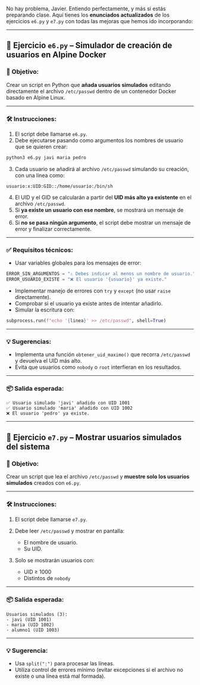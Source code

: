 No hay problema, Javier. Entiendo perfectamente, y más si estás preparando clase. Aquí tienes los **enunciados actualizados** de los ejercicios `e6.py` y `e7.py` con todas las mejoras que hemos ido incorporando:

---

## 📘 Ejercicio `e6.py` – Simulador de creación de usuarios en Alpine Docker

### 🎯 Objetivo:

Crear un script en Python que **añada usuarios simulados** editando directamente el archivo `/etc/passwd` dentro de un contenedor Docker basado en Alpine Linux.

---

### 🛠 Instrucciones:

1. El script debe llamarse `e6.py`.
2. Debe ejecutarse pasando como argumentos los nombres de usuario que se quieren crear:

```bash
python3 e6.py javi maria pedro
```

3. Cada usuario se añadirá al archivo `/etc/passwd` simulando su creación, con una línea como:

```
usuario:x:UID:GID::/home/usuario:/bin/sh
```

4. El UID y el GID se calcularán a partir del **UID más alto ya existente** en el archivo `/etc/passwd`.
5. Si **ya existe un usuario con ese nombre**, se mostrará un mensaje de error.
6. Si **no se pasa ningún argumento**, el script debe mostrar un mensaje de error y finalizar correctamente.

---

### ✅ Requisitos técnicos:

* Usar variables globales para los mensajes de error:

```py
ERROR_SIN_ARGUMENTOS = "⚠️ Debes indicar al menos un nombre de usuario."
ERROR_USUARIO_EXISTE = "❌ El usuario '{usuario}' ya existe."
```

* Implementar manejo de errores con `try` y `except` (no usar `raise` directamente).
* Comprobar si el usuario ya existe antes de intentar añadirlo.
* Simular la escritura con:

```py
subprocess.run(f"echo '{linea}' >> /etc/passwd", shell=True)
```

---

### 💡 Sugerencias:

* Implementa una función `obtener_uid_maximo()` que recorra `/etc/passwd` y devuelva el UID más alto.
* Evita que usuarios como `nobody` o `root` interfieran en los resultados.

---

### 📦 Salida esperada:

```
✅ Usuario simulado 'javi' añadido con UID 1001
✅ Usuario simulado 'maria' añadido con UID 1002
❌ El usuario 'pedro' ya existe.
```

---

## 📘 Ejercicio `e7.py` – Mostrar usuarios simulados del sistema

### 🎯 Objetivo:

Crear un script que lea el archivo `/etc/passwd` y **muestre solo los usuarios simulados** creados con `e6.py`.

---

### 🛠 Instrucciones:

1. El script debe llamarse `e7.py`.
2. Debe leer `/etc/passwd` y mostrar en pantalla:

   * El nombre de usuario.
   * Su UID.
3. Solo se mostrarán usuarios con:

   * UID ≥ 1000
   * Distintos de `nobody`

---

### 📦 Salida esperada:

```
Usuarios simulados (3):
- javi (UID 1001)
- maria (UID 1002)
- alumno1 (UID 1003)
```

---

### 💡 Sugerencia:

* Usa `split(":")` para procesar las líneas.
* Utiliza control de errores mínimo (evitar excepciones si el archivo no existe o una línea está mal formada).


